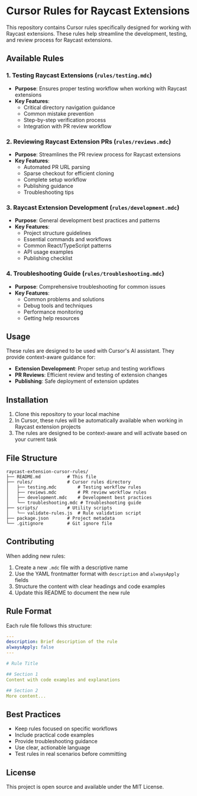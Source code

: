 # Cursor Rules for Raycast Extensions

This repository contains Cursor rules specifically designed for working with Raycast extensions. These rules help streamline the development, testing, and review process for Raycast extensions.

## Available Rules

### 1. **Testing Raycast Extensions** (`rules/testing.mdc`)
- **Purpose**: Ensures proper testing workflow when working with Raycast extensions
- **Key Features**:
  - Critical directory navigation guidance
  - Common mistake prevention
  - Step-by-step verification process
  - Integration with PR review workflow

### 2. **Reviewing Raycast Extension PRs** (`rules/reviews.mdc`)
- **Purpose**: Streamlines the PR review process for Raycast extensions
- **Key Features**:
  - Automated PR URL parsing
  - Sparse checkout for efficient cloning
  - Complete setup workflow
  - Publishing guidance
  - Troubleshooting tips

### 3. **Raycast Extension Development** (`rules/development.mdc`)
- **Purpose**: General development best practices and patterns
- **Key Features**:
  - Project structure guidelines
  - Essential commands and workflows
  - Common React/TypeScript patterns
  - API usage examples
  - Publishing checklist

### 4. **Troubleshooting Guide** (`rules/troubleshooting.mdc`)
- **Purpose**: Comprehensive troubleshooting for common issues
- **Key Features**:
  - Common problems and solutions
  - Debug tools and techniques
  - Performance monitoring
  - Getting help resources

## Usage

These rules are designed to be used with Cursor's AI assistant. They provide context-aware guidance for:

- **Extension Development**: Proper setup and testing workflows
- **PR Reviews**: Efficient review and testing of extension changes
- **Publishing**: Safe deployment of extension updates

## Installation

1. Clone this repository to your local machine
2. In Cursor, these rules will be automatically available when working in Raycast extension projects
3. The rules are designed to be context-aware and will activate based on your current task

## File Structure

```
raycast-extension-cursor-rules/
├── README.md          # This file
├── rules/             # Cursor rules directory
│   ├── testing.mdc        # Testing workflow rules
│   ├── reviews.mdc        # PR review workflow rules
│   ├── development.mdc    # Development best practices
│   └── troubleshooting.mdc # Troubleshooting guide
├── scripts/           # Utility scripts
│   └── validate-rules.js  # Rule validation script
├── package.json       # Project metadata
└── .gitignore         # Git ignore file
```

## Contributing

When adding new rules:

1. Create a new `.mdc` file with a descriptive name
2. Use the YAML frontmatter format with `description` and `alwaysApply` fields
3. Structure the content with clear headings and code examples
4. Update this README to document the new rule

## Rule Format

Each rule file follows this structure:

```yaml
---
description: Brief description of the rule
alwaysApply: false
---

# Rule Title

## Section 1
Content with code examples and explanations

## Section 2
More content...
```

## Best Practices

- Keep rules focused on specific workflows
- Include practical code examples
- Provide troubleshooting guidance
- Use clear, actionable language
- Test rules in real scenarios before committing

## License

This project is open source and available under the MIT License.
